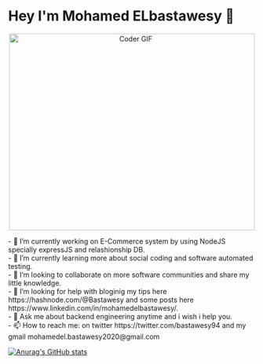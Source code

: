 # Hey I'm **Mohamed ELbastawesy** 🏃
<p align="center">
  <img src="https://gist.githubusercontent.com/bastawesy94/70a841485f751ffa414cab1b7e15174e/raw/88624e8d31c4295973dcb7c900dacf0edc0a6d99/coding.gif" alt="Coder GIF" width="500" height="400"/>
</p>
<div>
- 🔭 I’m currently working on E-Commerce system by using NodeJS specially expressJS and relashionship DB.</br>
- 👀 I’m currently learning more about social coding and software automated testing.</br>
- 👯 I’m looking to collaborate on more software communities and share my little knowledge.</br>
- 🤔 I’m looking for help with bloginig my tips here https://hashnode.com/@Bastawesy and some posts here https://www.linkedin.com/in/mohamedelbastawesy/.</br>
- 💬 Ask me about backend engineering anytime and i wish i help you.</br>
- 📫 How to reach me: on twitter https://twitter.com/bastawesy94 and my gmail mohamedel.bastawesy2020@gmail.com</br>
</div>


  [![Anurag's GitHub stats](https://github-readme-stats.vercel.app/api?username=bastawesy94&theme=radical)](https://github.com/anuraghazra/github-readme-stats)
<!--
**bastawesy94/bastawesy94** is a ✨ _special_ ✨ repository because its `README.md` (this file) appears on your GitHub profile.

Here are some ideas to get you started:

- 🔭 I’m currently working on ...
- 🌱 I’m currently learning ...
- 👯 I’m looking to collaborate on ...
- 🤔 I’m looking for help with ...
- 💬 Ask me about ...
- 📫 How to reach me: ...
- 😄 Pronouns: ...
- ⚡ Fun fact: ...
-->
